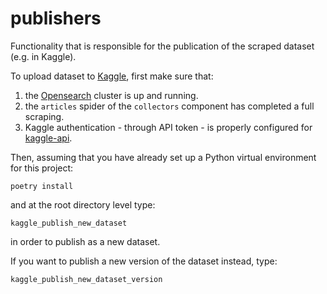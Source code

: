 # publishers

Functionality that is responsible for the publication of the scraped dataset (e.g. in Kaggle).

To upload dataset to [Kaggle](https://www.kaggle.com/), first make sure that: 

1. the [Opensearch](https://opensearch.org/) cluster is up and running.
2. the ``articles`` spider of the ``collectors`` component has completed a full scraping.
3. Kaggle authentication - through API token - is properly configured for [kaggle-api](https://github.com/Kaggle/kaggle-api).  

Then, assuming that you have already set up a Python virtual environment for this project:

```shell
poetry install
```

and at the root directory level type:

```shell
kaggle_publish_new_dataset
```

in order to publish as a new dataset.

If you want to publish a new version of the dataset instead, type:

```shell
kaggle_publish_new_dataset_version
```
